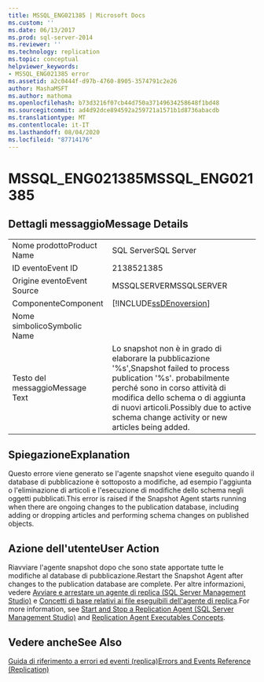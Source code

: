 ```yaml
---
title: MSSQL_ENG021385 | Microsoft Docs
ms.custom: ''
ms.date: 06/13/2017
ms.prod: sql-server-2014
ms.reviewer: ''
ms.technology: replication
ms.topic: conceptual
helpviewer_keywords:
- MSSQL_ENG021385 error
ms.assetid: a2c0444f-d97b-4760-8905-3574791c2e26
author: MashaMSFT
ms.author: mathoma
ms.openlocfilehash: b73d3216f07cb44d750a37149634258648f1bd48
ms.sourcegitcommit: ad4d92dce894592a259721a1571b1d8736abacdb
ms.translationtype: MT
ms.contentlocale: it-IT
ms.lasthandoff: 08/04/2020
ms.locfileid: "87714176"
---
```

# <a name="mssql_eng021385"></a><span data-ttu-id="e54a4-102">MSSQL_ENG021385</span><span class="sxs-lookup"><span data-stu-id="e54a4-102">MSSQL_ENG021385</span></span>
    
## <a name="message-details"></a><span data-ttu-id="e54a4-103">Dettagli messaggio</span><span class="sxs-lookup"><span data-stu-id="e54a4-103">Message Details</span></span>  
  
|||  
|-|-|  
|<span data-ttu-id="e54a4-104">Nome prodotto</span><span class="sxs-lookup"><span data-stu-id="e54a4-104">Product Name</span></span>|<span data-ttu-id="e54a4-105">SQL Server</span><span class="sxs-lookup"><span data-stu-id="e54a4-105">SQL Server</span></span>|  
|<span data-ttu-id="e54a4-106">ID evento</span><span class="sxs-lookup"><span data-stu-id="e54a4-106">Event ID</span></span>|<span data-ttu-id="e54a4-107">21385</span><span class="sxs-lookup"><span data-stu-id="e54a4-107">21385</span></span>|  
|<span data-ttu-id="e54a4-108">Origine evento</span><span class="sxs-lookup"><span data-stu-id="e54a4-108">Event Source</span></span>|<span data-ttu-id="e54a4-109">MSSQLSERVER</span><span class="sxs-lookup"><span data-stu-id="e54a4-109">MSSQLSERVER</span></span>|  
|<span data-ttu-id="e54a4-110">Componente</span><span class="sxs-lookup"><span data-stu-id="e54a4-110">Component</span></span>|[!INCLUDE[ssDEnoversion](../../includes/ssdenoversion-md.md)]|  
|<span data-ttu-id="e54a4-111">Nome simbolico</span><span class="sxs-lookup"><span data-stu-id="e54a4-111">Symbolic Name</span></span>||  
|<span data-ttu-id="e54a4-112">Testo del messaggio</span><span class="sxs-lookup"><span data-stu-id="e54a4-112">Message Text</span></span>|<span data-ttu-id="e54a4-113">Lo snapshot non è in grado di elaborare la pubblicazione '%s',</span><span class="sxs-lookup"><span data-stu-id="e54a4-113">Snapshot failed to process publication '%s'.</span></span> <span data-ttu-id="e54a4-114">probabilmente perché sono in corso attività di modifica dello schema o di aggiunta di nuovi articoli.</span><span class="sxs-lookup"><span data-stu-id="e54a4-114">Possibly due to active schema change activity or new articles being added.</span></span>|  
  
## <a name="explanation"></a><span data-ttu-id="e54a4-115">Spiegazione</span><span class="sxs-lookup"><span data-stu-id="e54a4-115">Explanation</span></span>  
 <span data-ttu-id="e54a4-116">Questo errore viene generato se l'agente snapshot viene eseguito quando il database di pubblicazione è sottoposto a modifiche, ad esempio l'aggiunta o l'eliminazione di articoli e l'esecuzione di modifiche dello schema negli oggetti pubblicati.</span><span class="sxs-lookup"><span data-stu-id="e54a4-116">This error is raised if the Snapshot Agent starts running when there are ongoing changes to the publication database, including adding or dropping articles and performing schema changes on published objects.</span></span>  
  
## <a name="user-action"></a><span data-ttu-id="e54a4-117">Azione dell'utente</span><span class="sxs-lookup"><span data-stu-id="e54a4-117">User Action</span></span>  
 <span data-ttu-id="e54a4-118">Riavviare l'agente snapshot dopo che sono state apportate tutte le modifiche al database di pubblicazione.</span><span class="sxs-lookup"><span data-stu-id="e54a4-118">Restart the Snapshot Agent after changes to the publication database are complete.</span></span> <span data-ttu-id="e54a4-119">Per altre informazioni, vedere [Avviare e arrestare un agente di replica &#40;SQL Server Management Studio&#41;](agents/start-and-stop-a-replication-agent-sql-server-management-studio.md) e [Concetti di base relativi ai file eseguibili dell'agente di replica](concepts/replication-agent-executables-concepts.md).</span><span class="sxs-lookup"><span data-stu-id="e54a4-119">For more information, see [Start and Stop a Replication Agent &#40;SQL Server Management Studio&#41;](agents/start-and-stop-a-replication-agent-sql-server-management-studio.md) and [Replication Agent Executables Concepts](concepts/replication-agent-executables-concepts.md).</span></span>  
  
## <a name="see-also"></a><span data-ttu-id="e54a4-120">Vedere anche</span><span class="sxs-lookup"><span data-stu-id="e54a4-120">See Also</span></span>  
 [<span data-ttu-id="e54a4-121">Guida di riferimento a errori ed eventi &#40;replica&#41;</span><span class="sxs-lookup"><span data-stu-id="e54a4-121">Errors and Events Reference &#40;Replication&#41;</span></span>](errors-and-events-reference-replication.md)  
  
  
